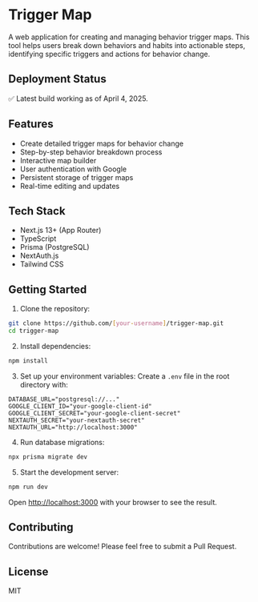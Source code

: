 # Trigger Map

A web application for creating and managing behavior trigger maps. This tool helps users break down behaviors and habits into actionable steps, identifying specific triggers and actions for behavior change.

## Deployment Status

✅ Latest build working as of April 4, 2025.

## Features

- Create detailed trigger maps for behavior change
- Step-by-step behavior breakdown process
- Interactive map builder
- User authentication with Google
- Persistent storage of trigger maps
- Real-time editing and updates

## Tech Stack

- Next.js 13+ (App Router)
- TypeScript
- Prisma (PostgreSQL)
- NextAuth.js
- Tailwind CSS

## Getting Started

1. Clone the repository:
```bash
git clone https://github.com/[your-username]/trigger-map.git
cd trigger-map
```

2. Install dependencies:
```bash
npm install
```

3. Set up your environment variables:
Create a `.env` file in the root directory with:
```
DATABASE_URL="postgresql://..."
GOOGLE_CLIENT_ID="your-google-client-id"
GOOGLE_CLIENT_SECRET="your-google-client-secret"
NEXTAUTH_SECRET="your-nextauth-secret"
NEXTAUTH_URL="http://localhost:3000"
```

4. Run database migrations:
```bash
npx prisma migrate dev
```

5. Start the development server:
```bash
npm run dev
```

Open [http://localhost:3000](http://localhost:3000) with your browser to see the result.

## Contributing

Contributions are welcome! Please feel free to submit a Pull Request.

## License

MIT 